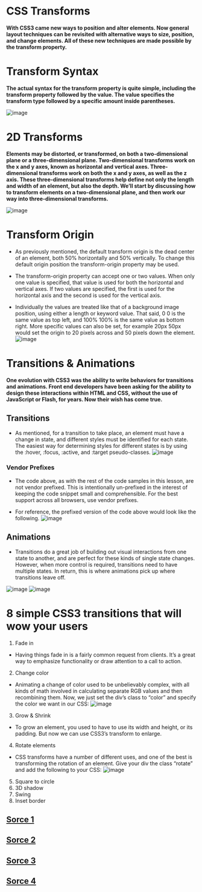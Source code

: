 # CSS Transforms 
**With CSS3 came new ways to position and alter elements. Now general layout techniques can be revisited with alternative ways to size, position, and change elements. All of these new techniques are made possible by the transform property.** 
# Transform Syntax 
**The actual syntax for the transform property is quite simple, including the transform property followed by the value. The value specifies the transform type followed by a specific amount inside parentheses.**

![image](Images201/z1.png)
# 2D Transforms 
**Elements may be distorted, or transformed, on both a two-dimensional plane or a three-dimensional plane. Two-dimensional transforms work on the x and y axes, known as horizontal and vertical axes. Three-dimensional transforms work on both the x and y axes, as well as the z axis. These three-dimensional transforms help define not only the length and width of an element, but also the depth. We’ll start by discussing how to transform elements on a two-dimensional plane, and then work our way into three-dimensional transforms.**

![image](Images201/z2.png)
# Transform Origin 
+ As previously mentioned, the default transform origin is the dead center of an element, both 50% horizontally and 50% vertically. To change this default origin position the transform-origin property may be used.

- The transform-origin property can accept one or two values. When only one value is specified, that value is used for both the horizontal and vertical axes. If two values are specified, the first is used for the horizontal axis and the second is used for the vertical axis.

* Individually the values are treated like that of a background image position, using either a length or keyword value. That said, 0 0 is the same value as top left, and 100% 100% is the same value as bottom right. More specific values can also be set, for example 20px 50px would set the origin to 20 pixels across and 50 pixels down the element.
![image](Images201/z3.png)
# Transitions & Animations 
**One evolution with CSS3 was the ability to write behaviors for transitions and animations. Front end developers have been asking for the ability to design these interactions within HTML and CSS, without the use of JavaScript or Flash, for years. Now their wish has come true.**
## Transitions 
+ As mentioned, for a transition to take place, an element must have a change in state, and different styles must be identified for each state. The easiest way for determining styles for different states is by using the :hover, :focus, :active, and :target pseudo-classes. 
![image](Images201/z4.png)
### Vendor Prefixes 
+ The code above, as with the rest of the code samples in this lesson, are not vendor prefixed. This is intentionally un-prefixed in the interest of keeping the code snippet small and comprehensible. For the best support across all browsers, use vendor prefixes.

- For reference, the prefixed version of the code above would look like the following.
![image](Images201/z5.png)
## Animations 
+ Transitions do a great job of building out visual interactions from one state to another, and are perfect for these kinds of single state changes. However, when more control is required, transitions need to have multiple states. In return, this is where animations pick up where transitions leave off.

![image](Images201/z6.png)
![image](Images201/z7.png)
# 8 simple CSS3 transitions that will wow your users 
1. Fade in
+ Having things fade in is a fairly common request from clients. It’s a great way to emphasize functionality or draw attention to a call to action.

2. Change color
+ Animating a change of color used to be unbelievably complex, with all kinds of math involved in calculating separate RGB values and then recombining them. Now, we just set the div’s class to “color” and specify the color we want in our CSS:
![image](Images201/z8.png)
3. Grow & Shrink
* To grow an element, you used to have to use its width and height, or its padding. But now we can use CSS3’s transform to enlarge.
4. Rotate elements
- CSS transforms have a number of different uses, and one of the best is transforming the rotation of an element. Give your div the class “rotate” and add the following to your CSS: 
![image](Images201/z9.png)
5. Square to circle 
6. 3D shadow
7. Swing
8. Inset border

## [Sorce 1](https://learn.shayhowe.com/advanced-html-css/css-transforms/)
## [Sorce 2](https://learn.shayhowe.com/advanced-html-css/transitions-animations/)
## [Sorce 3](https://www.webdesignerdepot.com/2014/05/8-simple-css3-transitions-that-will-wow-your-users/)
## [Sorce 4](https://codepen.io/retyui/pen/ByoaXV)

